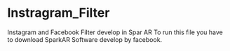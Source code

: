 # Instragram_Filter
Instagram and Facebook Filter develop in Spar AR
To run this file you have to download SparkAR Software develop by facebook.
